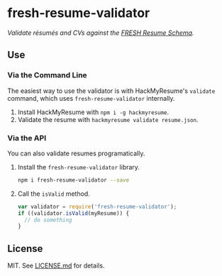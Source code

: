 fresh-resume-validator
===
*Validate résumés and CVs against the [FRESH Resume Schema][frs].*

## Use

### Via the Command Line

The easiest way to use the validator is with HackMyResume's `validate` command,
which uses `fresh-resume-validator` internally.

1. Install HackMyResume with `npm i -g hackmyresume`.
2. Validate the resume with `hackmyresume validate resume.json`.

### Via the API

You can also validate resumes programatically.

1. Install the `fresh-resume-validator` library.

    ```bash
    npm i fresh-resume-validator --save
    ```

2. Call the `isValid` method.

    ```js
    var validator = require('fresh-resume-validator');
    if ((validator.isValid(myResume)) {
      // do something
    }

    ```

## License

MIT. See [LICENSE.md][lic] for details.

[frs]: https://resume.freshstandard.org
[lic]: LICENSE.md
